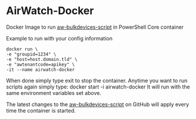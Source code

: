 # AirWatch-Docker
Docker Image to run [aw-bulkdevices-script](https://github.com/MrTechGadget/aw-bulkdevices-script) in PowerShell Core container

Example to run with your config information

    docker run \
    -e "groupid=1234" \
    -e "host=host.domain.tld" \
    -e "awtenantcode=apikey" \
    -it --name airwatch-docker

When done simply type exit to stop the container.
Anytime you want to run scripts again simply type:
    docker start -i airwatch-docker
It will run with the same environment variables set above.

The latest changes to the [aw-bulkdevices-script](https://github.com/MrTechGadget/aw-bulkdevices-script) on GitHub will apply every time the container is started.
